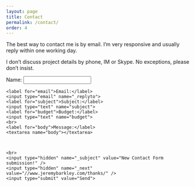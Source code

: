 ```yaml
---
layout: page
title: Contact
permalink: /contact/
order: 4
---
```


The best way to contact me is by email. I’m very responsive and usually reply within one working day. 

I don’t discuss project details by phone, IM or Skype. No exceptions, please don’t insist.
<div class='contact-form'>
<form action="http://formspree.io/sensoph@gmail.com" method="POST">
    <label for="name">Name:</label>
    <input type="text" name="name">
    
    <label for="email">Email:</label>
	<input type="email" name="_replyto">
    <label for="subject">Subject:</label>
    <input type="text" name="subject">
    <label for="budget">Budget:</label>
    <input type="text" name="budget">
	<br>
	<label for="body">Message:</label>
	<textarea name="body"></textarea>



	<br>
    <input type="hidden" name="_subject" value="New Contact Form submission!" />
    <input type="hidden" name="_next" value="//www.jeremybarkley.com/thanks/" />
    <input type="submit" value="Send">
</form>
</div>